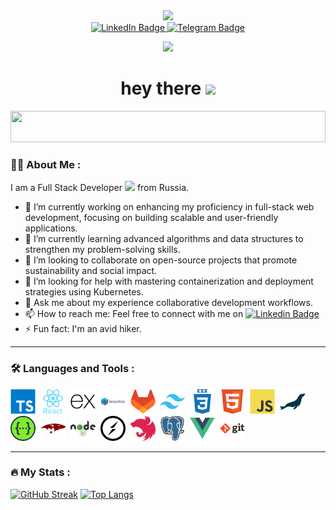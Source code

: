 <div id="header" align="center">
  <img src="https://media.giphy.com/media/v1.Y2lkPTc5MGI3NjExMDI5c3o0YnJidnV6cXd4ejlqc294NndoZDJzaXE4aHRneWR3aTJkcCZlcD12MV9pbnRlcm5hbF9naWZfYnlfaWQmY3Q9Zw/hpXdHPfFI5wTABdDx9/giphy.gif" width="700"/>
</div>
<div id="badges" align="center">
  <a href="https://www.linkedin.com/in/larisa-shirokikh-4b7b5b279/">
    <img src="https://img.shields.io/badge/LinkedIn-blue?style=plastic&logo=linkedin&logoColor=white" alt="LinkedIn Badge"/>
  </a>

  <a href="https://t.me/LoraSher" align="center">
    <img src="https://img.shields.io/badge/Telegram-blue?style=plastic&logo=telegram&logoColor=white" alt="Telegram Badge"/>
  </a>

  
![](https://komarev.com/ghpvc/?username=LarisaShirokikh&style=flat-square&color=green&label=PROFILE+VIEWS&style=flat)
</div>






<h1 align="center">
  hey there
  <img src="https://media.giphy.com/media/hvRJCLFzcasrR4ia7z/giphy.gif" width="30px"/>
</h1>

<div >
  <img src="https://media.giphy.com/media/v1.Y2lkPTc5MGI3NjExYXM4eHphZnpndmpubXNzeDRucm9kOHM4b2FsaXcxZ2Y0NnM0MXo2ayZlcD12MV9pbnRlcm5hbF9naWZfYnlfaWQmY3Q9Zw/u9FD8gYWCsrLWmhQUF/giphy.gif" width="100%" height="50"/>
</div>

### :woman_technologist: About Me :

  


I am a Full Stack Developer <img src="https://media.giphy.com/media/WUlplcMpOCEmTGBtBW/giphy.gif" width="50"> from Russia.

- 🔭 I’m currently working on enhancing my proficiency in full-stack web development, focusing on building scalable and user-friendly applications.
- 🌱 I’m currently learning advanced algorithms and data structures to strengthen my problem-solving skills.
- 👯 I’m looking to collaborate on open-source projects that promote sustainability and social impact.
- 🤔 I’m looking for help with mastering containerization and deployment strategies using Kubernetes.
- 💬 Ask me about my experience collaborative development workflows.
- 📫 How to reach me: Feel free to connect with me on [![Linkedin Badge](https://img.shields.io/badge/-Telegram-blue?style=flat&logo=Telegram&logoColor=white)](https://t.me/LoraSher)
- ⚡ Fun fact: I'm an avid hiker.

---

### :hammer_and_wrench: Languages and Tools :
<div>
  <img src="https://github.com/devicons/devicon/blob/master/icons/typescript/typescript-original.svg" title="typescript" alt="typescript" width="40" height="40"/>&nbsp;
  <img src="https://github.com/devicons/devicon/blob/master/icons/react/react-original-wordmark.svg" title="React" alt="React" width="40" height="40"/>&nbsp;
  <img src="https://github.com/devicons/devicon/blob/master/icons/express/express-original.svg" title="express" alt="express" width="40" height="40"/>&nbsp;
  <img src="https://github.com/devicons/devicon/blob/master/icons/sequelize/sequelize-original-wordmark.svg" title="sequelize" alt="sequelize" width="40" height="40"/>&nbsp;
  <img src="https://github.com/devicons/devicon/blob/master/icons/gitlab/gitlab-original.svg" title="gitlab" alt="gitlab" width="40" height="40"/>&nbsp;
  <img src="https://github.com/devicons/devicon/blob/master/icons/tailwindcss/tailwindcss-original.svg" title="tailwindcss" alt="tailwindcss " width="40" height="40"/>&nbsp;
  <img src="https://github.com/devicons/devicon/blob/master/icons/css3/css3-plain-wordmark.svg"  title="CSS3" alt="CSS" width="40" height="40"/>&nbsp;
  <img src="https://github.com/devicons/devicon/blob/master/icons/html5/html5-original.svg" title="HTML5" alt="HTML" width="40" height="40"/>&nbsp;
  <img src="https://github.com/devicons/devicon/blob/master/icons/javascript/javascript-original.svg" title="JavaScript" alt="JavaScript" width="40" height="40"/>&nbsp;
  <img src="https://github.com/devicons/devicon/blob/master/icons/mariadb/mariadb-original.svg" title="mariadb" alt="mariadb" width="40" height="40"/>&nbsp;
  <img src="https://github.com/devicons/devicon/blob/master/icons/swagger/swagger-original.svg" title="swagger"  alt="swagger" width="40" height="40"/>&nbsp;
  <img src="https://github.com/devicons/devicon/blob/master/icons/mongoose/mongoose-original.svg" title="mongoose"  alt="mongoose" width="40" height="40"/>&nbsp;
  <img src="https://github.com/devicons/devicon/blob/master/icons/nodejs/nodejs-original-wordmark.svg" title="NodeJS" alt="NodeJS" width="40" height="40"/>&nbsp;
  <img src="https://github.com/devicons/devicon/blob/master/icons/socketio/socketio-original.svg" title="socketio" alt="socketio" width="40" height="40"/>&nbsp;
  <img src="https://github.com/devicons/devicon/blob/master/icons/nestjs/nestjs-original.svg" title="nestjs" alt="nestjs" width="40" height="40"/>&nbsp;
  <img src="https://github.com/devicons/devicon/blob/master/icons/postgresql/postgresql-original.svg" title="postgresql" alt="postgresql" width="40" height="40"/>&nbsp;
  <img src="https://github.com/devicons/devicon/blob/master/icons/vuejs/vuejs-original.svg" title="vuejs" alt="vuejs" width="40" height="40"/>&nbsp;
  <img src="https://github.com/devicons/devicon/blob/master/icons/git/git-original-wordmark.svg" title="Git" **alt="Git" width="40" height="40"/>
</div>


---

### :fire: My Stats :

[![GitHub Streak](https://github-readme-streak-stats.herokuapp.com?user=LarisaShirokikh)](https://git.io/streak-stats)
[![Top Langs](https://github-readme-stats.vercel.app/api/top-langs/?username=LarisaShirokikh&layout=compact&theme=gh-light-mode-only)](https://github.com/anuraghazra/github-readme-stats#gh-light-mode-only)
